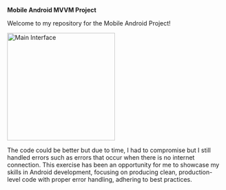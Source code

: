 **Mobile Android MVVM Project**

Welcome to my repository for the Mobile Android Project! 

<img src="https://github.com/kwawmannanjnr/CountryList-MVVM/assets/14861547/c73d54aa-d6b3-40aa-9357-38870474bc1c" alt="Main Interface" title="Main Interface of the App" width="250"/>

The code could be better but due to time, I had to compromise but I still handled errors such as errors that occur when there is no internet connection.
This exercise has been an opportunity for me to showcase my skills in Android development, focusing on producing clean, production-level code with proper error handling, adhering to best practices.
